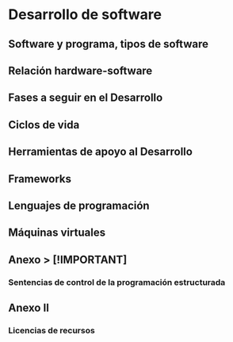 # Desarrollo de software

## Software y programa, tipos de software

## Relación hardware-software

## Fases a seguir en el Desarrollo

## Ciclos de vida

## Herramientas de apoyo al Desarrollo

## Frameworks

## Lenguajes de programación

## Máquinas virtuales

## Anexo > [!IMPORTANT]

### Sentencias de control de la programación estructurada

## Anexo II

### Licencias de recursos

